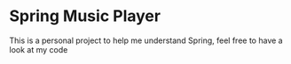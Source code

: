 <h1>Spring Music Player</h1>
 <p>This is a personal project to help me understand Spring, feel free to have a look at my code<p>